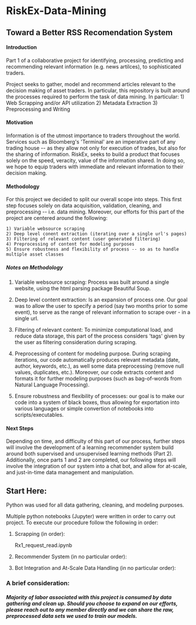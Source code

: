 # RiskEx-Data-Mining
## Toward a Better RSS Recomendation System

#### Introduction 
Part 1 of a collaborative project for identifying, processing, predicting and recommending relevant information (e.g. news artilces), to sophisticated traders. 

Project seeks to gather, model and recommend articles relevant to the decision making of asset traders. In particular, this repository is built around the processes required to perform the task of data mining. In particular:
    1) Web Scrapping and/or API utilization
    2) Metadata Extraction
    3) Preprocessing and Writing


#### Motivation
Information is of the utmost importance to traders throughout the world. Services such as Bloomberg's 'Terminal' are an imperative part of any trading house -- as they allow not only for execution of trades, but also for the sharing of information. RiskEx, seeks to build a product that focuses solely on the speed, veracity, value of the information shared. In doing so, we hope to equip traders with immediate and relevant information to their decision making.


#### Methodology
For this project we decided to split our overall scope into steps. This first step focuses solely on data acquisition, validation, cleaning, and preprocessing -- i.e. data mining. Moreover, our efforts for this part of the project are centered around the following:

    1) Variable websource scraping
    2) Deep level conent extraction (iterating over a single url's pages)
    3) Filtering of relevant content (user generated filtering)
    4) Preprocessing of content for modeling purposes
    5) Ensure robustness and flexibility of process -- so as to handle multiple asset classes


##### Notes on Methodology

1) Variable websource scraping: Process was built around a single website, using the html parsing package Beautiful Soup.  

2) Deep level content extraction: Is an expansion of process one. Our goal was to allow the user to specify a period (say two months prior to some event), to serve as the range of relevant information to scrape over - in a single url. 

3) Filtering of relevant content: To minimize computational load, and reduce data storage, this part of the process considers 'tags' given by the user as filtering consideration during scraping. 

4) Preprocessing of content for modeling purpose. During scraping iterations, our code automatically produces relevant metadata (date, author, keywords, etc.), as well some data preprocessing (remove null values, duplicates, etc.). Moreover, our code extracts content and formats it for further modeling purposes (such as bag-of-words from Natural Language Processing).  

5) Ensure robustness and flexibility of processes: our goal is to make our code into a system of black boxes, thus allowing for exportation into various languages or simple convertion of notebooks into scripts/executables.





#### Next Steps
Depending on time, and difficulty of this part of our process, further steps will involve the development of a learning recommender system build around both supervised and unsupervised learning methods (Part 2). Additionally, once parts 1 and 2 are completed, our following steps will involve the integration of our system into a chat bot, and allow for at-scale, and just-in-time data management and manipulation.





## Start Here:
Python was used for all data gathering, cleaning, and modeling purposes.

Multiple python notebooks (Jupyter) were written in order to carry out project. To execute our procedure follow the following in order:

1) Scrapping (in order):

    Rx1_request_read.ipynb
    
    <name to be included upon completion>
    
    <name to be included upon completion>
        
2) Recommender System (in no particular order): 

    <name to be included upon completion>	
    
    <name to be included upon completion>
  
    <name to be included upon completion>

3) Bot Integration and At-Scale Data Handling (in no particular order):

    <name to be included upon completion>
    
    <name to be included upon completion>
    
    <name to be included upon completion>
  
  
  
   

### A brief consideration:
##### Majority of labor associated with this project is consumed by data gathering and clean up. Should you choose to expand on our efforts, please reach out to any member directly and we can share the raw, preprocessed data sets we used to train our models. 

